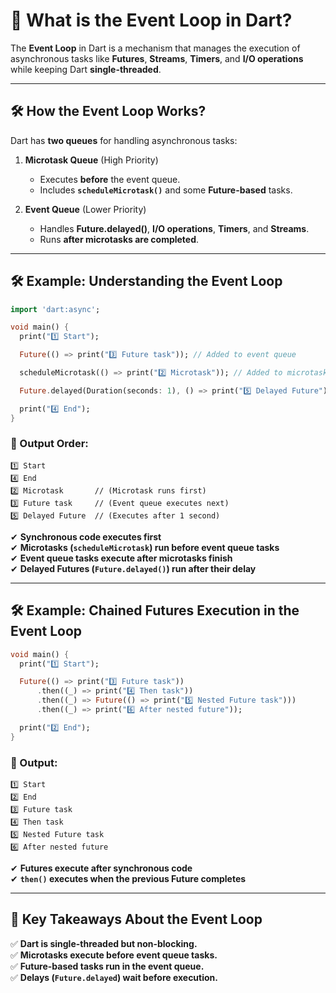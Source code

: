 # **🚀 What is the Event Loop in Dart?**  

The **Event Loop** in Dart is a mechanism that manages the execution of asynchronous tasks like **Futures**, **Streams**, **Timers**, and **I/O operations** while keeping Dart **single-threaded**.

---

## **🛠 How the Event Loop Works?**
Dart has **two queues** for handling asynchronous tasks:

1. **Microtask Queue** (High Priority)  
   - Executes **before** the event queue.  
   - Includes **`scheduleMicrotask()`** and some **Future-based** tasks.

2. **Event Queue** (Lower Priority)  
   - Handles **Future.delayed()**, **I/O operations**, **Timers**, and **Streams**.  
   - Runs **after microtasks are completed**.  

---

## **🛠 Example: Understanding the Event Loop**
```dart
import 'dart:async';

void main() {
  print("1️⃣ Start");

  Future(() => print("3️⃣ Future task")); // Added to event queue

  scheduleMicrotask(() => print("2️⃣ Microtask")); // Added to microtask queue

  Future.delayed(Duration(seconds: 1), () => print("5️⃣ Delayed Future")); // Delayed event

  print("4️⃣ End");
}
```
### **📝 Output Order:**
```
1️⃣ Start
4️⃣ End
2️⃣ Microtask       // (Microtask runs first)
3️⃣ Future task     // (Event queue executes next)
5️⃣ Delayed Future  // (Executes after 1 second)
```

✔ **Synchronous code executes first**  
✔ **Microtasks (`scheduleMicrotask`) run before event queue tasks**  
✔ **Event queue tasks execute after microtasks finish**  
✔ **Delayed Futures (`Future.delayed()`) run after their delay**  

---

## **🛠 Example: Chained Futures Execution in the Event Loop**
```dart
void main() {
  print("1️⃣ Start");

  Future(() => print("3️⃣ Future task"))
      .then((_) => print("4️⃣ Then task"))
      .then((_) => Future(() => print("5️⃣ Nested Future task")))
      .then((_) => print("6️⃣ After nested future"));

  print("2️⃣ End");
}
```
### **📝 Output:**
```
1️⃣ Start
2️⃣ End
3️⃣ Future task
4️⃣ Then task
5️⃣ Nested Future task
6️⃣ After nested future
```
✔ **Futures execute after synchronous code**  
✔ **`then()` executes when the previous Future completes**  

---

## **🚀 Key Takeaways About the Event Loop**
✅ **Dart is single-threaded but non-blocking.**  
✅ **Microtasks execute before event queue tasks.**  
✅ **Future-based tasks run in the event queue.**  
✅ **Delays (`Future.delayed`) wait before execution.**  
